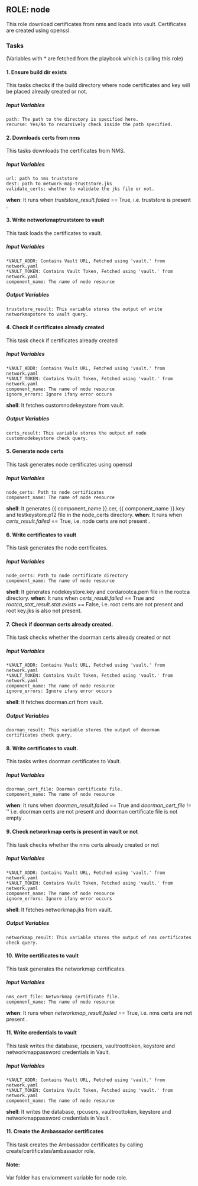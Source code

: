 ## ROLE: node
This role download certificates from nms and loads into vault. Certificates are created using openssl.

### Tasks
(Variables with * are fetched from the playbook which is calling this role)
#### 1. Ensure build dir exists
This tasks checks if the build directory where node certificates and key will be placed already created or not.
##### Input Variables

    path: The path to the directory is specified here.
    recurse: Yes/No to recursively check inside the path specified.

#### 2. Downloads certs from nms
This tasks downloads the certificates from NMS.
##### Input Variables

    url: path to nms truststore
    dest: path to metwork-map-truststore.jks
    validate_certs: whether to validate the jks file or not.

**when**:  It runs when *truststore_result.failed* == True, i.e. truststore is present . 

#### 3. Write networkmaptruststore to vault
This task loads the certificates to vault.
##### Input Variables

    *VAULT_ADDR: Contains Vault URL, Fetched using 'vault.' from network.yaml
    *VAULT_TOKEN: Contains Vault Token, Fetched using 'vault.' from network.yaml
    component_name: The name of node resource

##### Output Variables

    truststore_result: This variable stores the output of write networkmapstore to vault query.

#### 4. Check if certificates already created
This task check if certificates already created

##### Input Variables
    *VAULT_ADDR: Contains Vault URL, Fetched using 'vault.' from network.yaml
    *VAULT_TOKEN: Contains Vault Token, Fetched using 'vault.' from network.yaml
    component_name: The name of node resource
    ignore_errors: Ignore ifany error occurs

**shell**: It fetches customnodekeystore from vault.

##### Output Variables

    certs_result: This variable stores the output of node customnodekeystore check query.

#### 5. Generate node certs
This task generates node certificates using openssl

##### Input Variables
    node_certs: Path to node certificates
    component_name: The name of node resource

**shell**: It generates {{ component_name }}.cer, {{ component_name }}.key and  testkeystore.p12 file in the node_certs directory.
**when**:  It runs when *certs_result.failed* == True, i.e. node certs are not present .


#### 6. Write certificates to vault
This task generates the node certificates.

##### Input Variables
    node_certs: Path to node certificate directory
    component_name: The name of node resource

**shell**: It generates nodekeystore.key and cordarootca.pem file in the rootca directory.
**when**:  It runs when *certs_result.failed* == True and *rootca_stat_result.stat.exists* == False, i.e. root certs are not present and root key.jks is also not present.

#### 7.  Check if doorman certs already created.
This task checks whether the doorman certs already created or not

##### Input Variables
    *VAULT_ADDR: Contains Vault URL, Fetched using 'vault.' from network.yaml
    *VAULT_TOKEN: Contains Vault Token, Fetched using 'vault.' from network.yaml
    component_name: The name of node resource
    ignore_errors: Ignore ifany error occurs

**shell**: It fetches doorman.crt from vault.

##### Output Variables

    doorman_result: This variable stores the output of doorman certificates check query.

#### 8. Write certificates to vault.
This tasks writes doorman certificates to Vault.
##### Input Variables
    doorman_cert_file: Doorman certificate file.
    component_name: The name of node resource

**when**:  It runs when *doorman_result.failed* == True and *doorman_cert_file* != '' i.e. doorman certs are not present and doorman certificate file is not empty . 

#### 9. Check networkmap certs is present in vault or not
This task checks whether the nms certs already created or not

##### Input Variables
    *VAULT_ADDR: Contains Vault URL, Fetched using 'vault.' from network.yaml
    *VAULT_TOKEN: Contains Vault Token, Fetched using 'vault.' from network.yaml
    component_name: The name of node resource
    ignore_errors: Ignore ifany error occurs

**shell**: It fetches networkmap.jks from vault.

##### Output Variables

    networkmap_result: This variable stores the output of nms certificates check query.

#### 10. Write certificates to vault
This task generates the networkmap certificates.

##### Input Variables
    nms_cert_file: Networkmap certificate file.
    component_name: The name of node resource

**when**:  It runs when *networkmap_result.failed* == True, i.e. nms certs are not present . 

#### 11. Write credentials to vault
This task writes the database, rpcusers, vaultroottoken, keystore and networkmappassword credentials in Vault.

##### Input Variables
    *VAULT_ADDR: Contains Vault URL, Fetched using 'vault.' from network.yaml
    *VAULT_TOKEN: Contains Vault Token, Fetched using 'vault.' from network.yaml
    component_name: The name of node resource

**shell**:  It writes the database, rpcusers, vaultroottoken, keystore and networkmappassword credentials in Vault . 

#### 11. Create the Ambassador certificates
This task creates the Ambassador certificates by calling create/certificates/ambassador role.

#### Note:
Var folder has enviornment variable for node role.